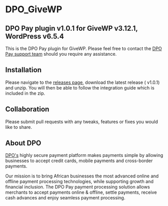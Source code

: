 # DPO_GiveWP

## DPO Pay plugin v1.0.1 for GiveWP v3.12.1, WordPress v6.5.4

This is the DPO Pay plugin for GiveWP. Please feel free to contact
the [DPO Pay support team](https://dpogroup.com/contact-us/) should you require any assistance.

## Installation

Please navigate to the [releases page](https://github.com/DPO-Group/DPO_GiveWP/releases), download the latest release (
v1.0.1) and unzip. You will then be able to follow the integration guide which is included in the zip.

## Collaboration

Please submit pull requests with any tweaks, features or fixes you would like to share.

## About DPO

[DPO's](https://dpogroup.com/) highly secure payment platform makes payments simple by allowing businesses to accept
credit cards, mobile payments and cross-border payments.

Our mission is to bring African businesses the most advanced online and offline payment processing technologies, while
supporting growth and financial inclusion. The DPO Pay payment processing solution allows merchants to accept payments
online & offline, settle payments, receive cash advances and enjoy seamless payment processing.
